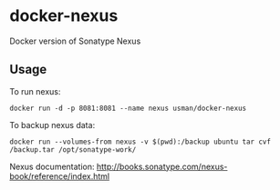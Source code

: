 docker-nexus
======
Docker version of Sonatype Nexus

Usage
------
To run nexus:
```
docker run -d -p 8081:8081 --name nexus usman/docker-nexus
```

To backup nexus data:
```  
docker run --volumes-from nexus -v $(pwd):/backup ubuntu tar cvf /backup.tar /opt/sonatype-work/
```

Nexus documentation:
http://books.sonatype.com/nexus-book/reference/index.html

